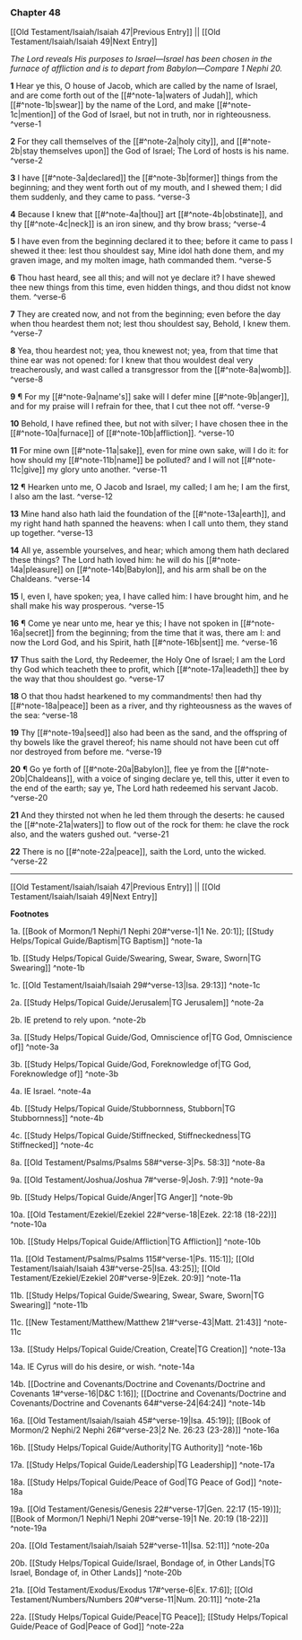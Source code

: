 ### Chapter 48

[[Old Testament/Isaiah/Isaiah 47|Previous Entry]]  ||  [[Old Testament/Isaiah/Isaiah 49|Next Entry]]

*The Lord reveals His purposes to Israel—Israel has been chosen in the furnace of affliction and is to depart from Babylon—Compare 1 Nephi 20.*

**1**  Hear ye this, O house of Jacob, which are called by the name of Israel, and are come forth out of the [[#^note-1a|waters of Judah]], which [[#^note-1b|swear]] by the name of the Lord, and make [[#^note-1c|mention]] of the God of Israel, but not in truth, nor in righteousness. ^verse-1

**2**  For they call themselves of the [[#^note-2a|holy city]], and [[#^note-2b|stay themselves upon]] the God of Israel; The Lord of hosts is his name. ^verse-2

**3**  I have [[#^note-3a|declared]] the [[#^note-3b|former]] things from the beginning; and they went forth out of my mouth, and I shewed them; I did them suddenly, and they came to pass. ^verse-3

**4**  Because I knew that [[#^note-4a|thou]] art [[#^note-4b|obstinate]], and thy [[#^note-4c|neck]] is an iron sinew, and thy brow brass; ^verse-4

**5**  I have even from the beginning declared it to thee; before it came to pass I shewed it thee: lest thou shouldest say, Mine idol hath done them, and my graven image, and my molten image, hath commanded them. ^verse-5

**6**  Thou hast heard, see all this; and will not ye declare it? I have shewed thee new things from this time, even hidden things, and thou didst not know them. ^verse-6

**7**  They are created now, and not from the beginning; even before the day when thou heardest them not; lest thou shouldest say, Behold, I knew them. ^verse-7

**8**  Yea, thou heardest not; yea, thou knewest not; yea, from that time that thine ear was not opened: for I knew that thou wouldest deal very treacherously, and wast called a transgressor from the [[#^note-8a|womb]]. ^verse-8

**9**  ¶ For my [[#^note-9a|name's]] sake will I defer mine [[#^note-9b|anger]], and for my praise will I refrain for thee, that I cut thee not off. ^verse-9

**10**  Behold, I have refined thee, but not with silver; I have chosen thee in the [[#^note-10a|furnace]] of [[#^note-10b|affliction]]. ^verse-10

**11**  For mine own [[#^note-11a|sake]], even for mine own sake, will I do it: for how should my [[#^note-11b|name]] be polluted? and I will not [[#^note-11c|give]] my glory unto another. ^verse-11

**12**  ¶ Hearken unto me, O Jacob and Israel, my called; I am he; I am the first, I also am the last. ^verse-12

**13**  Mine hand also hath laid the foundation of the [[#^note-13a|earth]], and my right hand hath spanned the heavens: when I call unto them, they stand up together. ^verse-13

**14**  All ye, assemble yourselves, and hear; which among them hath declared these things? The Lord hath loved him: he will do his [[#^note-14a|pleasure]] on [[#^note-14b|Babylon]], and his arm shall be on the Chaldeans. ^verse-14

**15**  I, even I, have spoken; yea, I have called him: I have brought him, and he shall make his way prosperous. ^verse-15

**16**  ¶ Come ye near unto me, hear ye this; I have not spoken in [[#^note-16a|secret]] from the beginning; from the time that it was, there am I: and now the Lord God, and his Spirit, hath [[#^note-16b|sent]] me. ^verse-16

**17**  Thus saith the Lord, thy Redeemer, the Holy One of Israel; I am the Lord thy God which teacheth thee to profit, which [[#^note-17a|leadeth]] thee by the way that thou shouldest go. ^verse-17

**18**  O that thou hadst hearkened to my commandments! then had thy [[#^note-18a|peace]] been as a river, and thy righteousness as the waves of the sea: ^verse-18

**19**  Thy [[#^note-19a|seed]] also had been as the sand, and the offspring of thy bowels like the gravel thereof; his name should not have been cut off nor destroyed from before me. ^verse-19

**20**  ¶ Go ye forth of [[#^note-20a|Babylon]], flee ye from the [[#^note-20b|Chaldeans]], with a voice of singing declare ye, tell this, utter it even to the end of the earth; say ye, The Lord hath redeemed his servant Jacob. ^verse-20

**21**  And they thirsted not when he led them through the deserts: he caused the [[#^note-21a|waters]] to flow out of the rock for them: he clave the rock also, and the waters gushed out. ^verse-21

**22**  There is no [[#^note-22a|peace]], saith the Lord, unto the wicked. ^verse-22


---
[[Old Testament/Isaiah/Isaiah 47|Previous Entry]]  ||  [[Old Testament/Isaiah/Isaiah 49|Next Entry]]


**Footnotes**


1a. [[Book of Mormon/1 Nephi/1 Nephi 20#^verse-1|1 Ne. 20:1]]; [[Study Helps/Topical Guide/Baptism|TG Baptism]] ^note-1a

1b. [[Study Helps/Topical Guide/Swearing, Swear, Sware, Sworn|TG Swearing]] ^note-1b

1c. [[Old Testament/Isaiah/Isaiah 29#^verse-13|Isa. 29:13]] ^note-1c

2a. [[Study Helps/Topical Guide/Jerusalem|TG Jerusalem]] ^note-2a

2b. IE pretend to rely upon. ^note-2b

3a. [[Study Helps/Topical Guide/God, Omniscience of|TG God, Omniscience of]] ^note-3a

3b. [[Study Helps/Topical Guide/God, Foreknowledge of|TG God, Foreknowledge of]] ^note-3b

4a. IE Israel. ^note-4a

4b. [[Study Helps/Topical Guide/Stubbornness, Stubborn|TG Stubbornness]] ^note-4b

4c. [[Study Helps/Topical Guide/Stiffnecked, Stiffneckedness|TG Stiffnecked]] ^note-4c

8a. [[Old Testament/Psalms/Psalms 58#^verse-3|Ps. 58:3]] ^note-8a

9a. [[Old Testament/Joshua/Joshua 7#^verse-9|Josh. 7:9]] ^note-9a

9b. [[Study Helps/Topical Guide/Anger|TG Anger]] ^note-9b

10a. [[Old Testament/Ezekiel/Ezekiel 22#^verse-18|Ezek. 22:18 (18-22)]] ^note-10a

10b. [[Study Helps/Topical Guide/Affliction|TG Affliction]] ^note-10b

11a. [[Old Testament/Psalms/Psalms 115#^verse-1|Ps. 115:1]]; [[Old Testament/Isaiah/Isaiah 43#^verse-25|Isa. 43:25]]; [[Old Testament/Ezekiel/Ezekiel 20#^verse-9|Ezek. 20:9]] ^note-11a

11b. [[Study Helps/Topical Guide/Swearing, Swear, Sware, Sworn|TG Swearing]] ^note-11b

11c. [[New Testament/Matthew/Matthew 21#^verse-43|Matt. 21:43]] ^note-11c

13a. [[Study Helps/Topical Guide/Creation, Create|TG Creation]] ^note-13a

14a. IE Cyrus will do his desire, or wish. ^note-14a

14b. [[Doctrine and Covenants/Doctrine and Covenants/Doctrine and Covenants 1#^verse-16|D&C 1:16]]; [[Doctrine and Covenants/Doctrine and Covenants/Doctrine and Covenants 64#^verse-24|64:24]] ^note-14b

16a. [[Old Testament/Isaiah/Isaiah 45#^verse-19|Isa. 45:19]]; [[Book of Mormon/2 Nephi/2 Nephi 26#^verse-23|2 Ne. 26:23 (23-28)]] ^note-16a

16b. [[Study Helps/Topical Guide/Authority|TG Authority]] ^note-16b

17a. [[Study Helps/Topical Guide/Leadership|TG Leadership]] ^note-17a

18a. [[Study Helps/Topical Guide/Peace of God|TG Peace of God]] ^note-18a

19a. [[Old Testament/Genesis/Genesis 22#^verse-17|Gen. 22:17 (15-19)]]; [[Book of Mormon/1 Nephi/1 Nephi 20#^verse-19|1 Ne. 20:19 (18-22)]] ^note-19a

20a. [[Old Testament/Isaiah/Isaiah 52#^verse-11|Isa. 52:11]] ^note-20a

20b. [[Study Helps/Topical Guide/Israel, Bondage of, in Other Lands|TG Israel, Bondage of, in Other Lands]] ^note-20b

21a. [[Old Testament/Exodus/Exodus 17#^verse-6|Ex. 17:6]]; [[Old Testament/Numbers/Numbers 20#^verse-11|Num. 20:11]] ^note-21a

22a. [[Study Helps/Topical Guide/Peace|TG Peace]]; [[Study Helps/Topical Guide/Peace of God|Peace of God]] ^note-22a